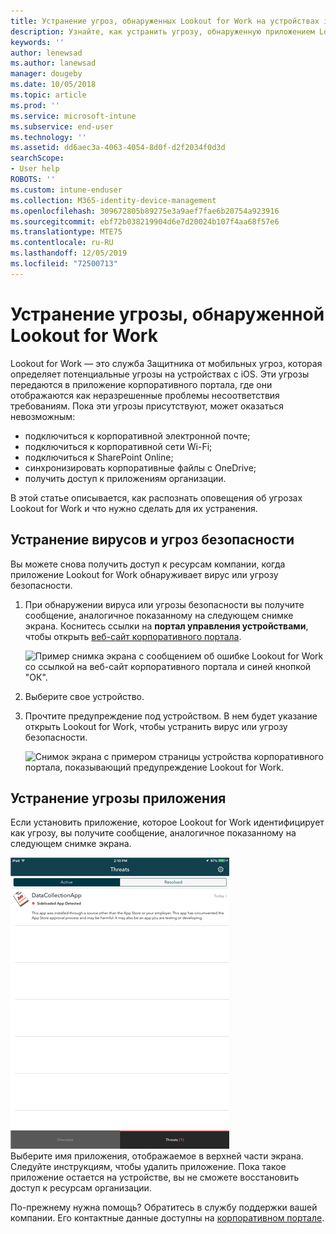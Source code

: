 ```yaml
---
title: Устранение угроз, обнаруженных Lookout for Work на устройствах iOS | Документы Майкрософт
description: Узнайте, как устранить угрозу, обнаруженную приложением Lookout for Work на устройстве с iOS.
keywords: ''
author: lenewsad
ms.author: lanewsad
manager: dougeby
ms.date: 10/05/2018
ms.topic: article
ms.prod: ''
ms.service: microsoft-intune
ms.subservice: end-user
ms.technology: ''
ms.assetid: dd6aec3a-4063-4054-8d0f-d2f2034f0d3d
searchScope:
- User help
ROBOTS: ''
ms.custom: intune-enduser
ms.collection: M365-identity-device-management
ms.openlocfilehash: 309672805b89275e3a9aef7fae6b20754a923916
ms.sourcegitcommit: ebf72b038219904d6e7d20024b107f4aa68f57e6
ms.translationtype: MTE75
ms.contentlocale: ru-RU
ms.lasthandoff: 12/05/2019
ms.locfileid: "72500713"
---
```

# <a name="resolve-a-threat-found-by-lookout-for-work"></a>Устранение угрозы, обнаруженной Lookout for Work  

Lookout for Work — это служба Защитника от мобильных угроз, которая определяет потенциальные угрозы на устройствах с iOS. Эти угрозы передаются в приложение корпоративного портала, где они отображаются как неразрешенные проблемы несоответствия требованиям. Пока эти угрозы присутствуют, может оказаться невозможным:

* подключиться к корпоративной электронной почте;
* подключиться к корпоративной сети Wi-Fi;
* подключиться к SharePoint Online;
* синхронизировать корпоративные файлы с OneDrive;
* получить доступ к приложениям организации.

В этой статье описывается, как распознать оповещения об угрозах Lookout for Work и что нужно сделать для их устранения. 

## <a name="troubleshoot-virus-or-security-threat"></a>Устранение вирусов и угроз безопасности  
Вы можете снова получить доступ к ресурсам компании, когда приложение Lookout for Work обнаруживает вирус или угрозу безопасности.  

1. При обнаружении вируса или угрозы безопасности вы получите сообщение, аналогичное показанному на следующем снимке экрана. Коснитесь ссылки на **портал управления устройствами**, чтобы открыть [веб-сайт корпоративного портала](https://portal.manage.microsoft.com/devices).  

    ![Пример снимка экрана с сообщением об ошибке Lookout for Work со ссылкой на веб-сайт корпоративного портала и синей кнопкой "ОК".](./media/mtd-go-to-device-management-portal-android.png)  

2. Выберите свое устройство.  
3. Прочтите предупреждение под устройством. В нем будет указание открыть Lookout for Work, чтобы устранить вирус или угрозу безопасности.     

    ![Снимок экрана с примером страницы устройства корпоративного портала, показывающий предупреждение Lookout for Work.](./media/CP-lookout-virus-banner-1808.png)  

## <a name="troubleshoot-an-app-threat"></a>Устранение угрозы приложения   
Если установить приложение, которое Lookout for Work идентифицирует как угрозу, вы получите сообщение, аналогичное показанному на следующем снимке экрана.  

![Пример снимка экрана, показывающий список активных и устраненных угроз приложений, обнаруженных Lookout for Work.](./media/ios-lfw-threat-example.png)    
Выберите имя приложения, отображаемое в верхней части экрана. Следуйте инструкциям, чтобы удалить приложение. Пока такое приложение остается на устройстве, вы не сможете восстановить доступ к ресурсам организации.    

По-прежнему нужна помощь? Обратитесь в службу поддержки вашей компании. Его контактные данные доступны на [корпоративном портале](https://go.microsoft.com/fwlink/?linkid=2010980).    

